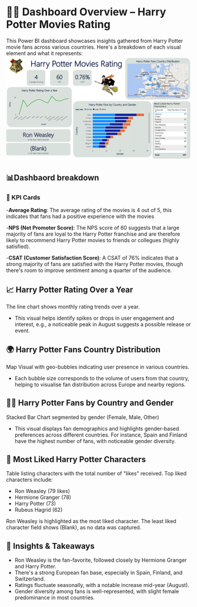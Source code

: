 # 🧙‍♂️ Dashboard Overview – Harry Potter Movies Rating
This Power BI dashboard showcases insights gathered from Harry Potter movie fans across various countries. Here's a breakdown of each visual element and what it represents:
![Harry Potter Dashboard](HarryPotterDashboard.png)

## 📊Dashbaord breakdown

### 🔢 KPI Cards
-**Average Rating**: The average rating of the movies is 4 out of 5, this indicates that fans had a positive experience with the movies  

-**NPS (Net Promoter Score)**: The NPS score of 60 suggests that a large majority of fans are loyal to the Harry Potter franchise and are therefore likely to recommend Harry Potter movies to friends or collegues (highly satisfied).

-**CSAT (Customer Satisfaction Score)**: A CSAT of 76% indicates that a strong majority of fans are satisfied with the Harry Potter movies, though there's room to improve sentiment among a quarter of the audience. 

## 📈 Harry Potter Rating Over a Year
The line chart shows monthly rating trends over a year.
- This visual helps identify spikes or drops in user engagement and interest, e.g., a noticeable peak in August suggests a possible release or event.

## 🌍 Harry Potter Fans Country Distribution
Map Visual with geo-bubbles indicating user presence in various countries.
- Each bubble size corresponds to the volume of users from that country, helping to visualise fan distribution across Europe and nearby regions.

## 👩‍🦰 Harry Potter Fans by Country and Gender
Stacked Bar Chart segmented by gender (Female, Male, Other)
- This visual displays fan demographics and highlights gender-based preferences across different countries. For instance, Spain and Finland have the highest number of fans, with noticeable gender diversity.

## 🌟 Most Liked Harry Potter Characters
Table listing characters with the total number of "likes" received.
Top liked characters include:
- Ron Weasley (79 likes)
- Hermione Granger (78)
- Harry Potter (73)
- Rubeus Hagrid (62)

Ron Weasley is highlighted as the most liked character.
The least liked character field shows (Blank), as no data was captured.

## 🎯 Insights & Takeaways
- Ron Weasley is the fan-favorite, followed closely by Hermione Granger and Harry Potter.
- There's a strong European fan base, especially in Spain, Finland, and Switzerland.
- Ratings fluctuate seasonally, with a notable increase mid-year (August).
- Gender diversity among fans is well-represented, with slight female predominance in most countries.

